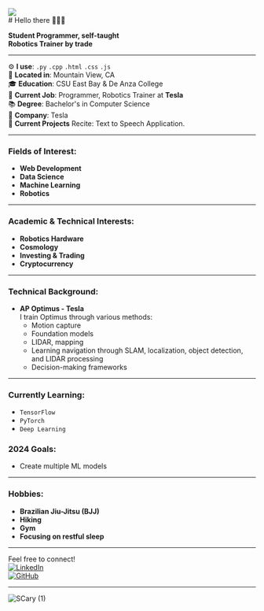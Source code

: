 <img src="https://capsule-render.vercel.app/api?type=waving&height=300&color=gradient&text=Marianna%20Belmares&section=header&reversal=true&textBg=false" />
<div align=”center”> 
  # Hello there 🦾🦾🦾

**Student Programmer, self-taught**  
**Robotics Trainer by trade**  

---

⚙️ **I use**: `.py` `.cpp` `.html` `.css` `.js`    
📍 **Located in**: Mountain View, CA      
🎓 **Education**: CSU East Bay & De Anza College      
💼 **Current Job**: Programmer, Robotics Trainer at **Tesla**       
📚 **Degree**: Bachelor's in Computer Science     
🚀 **Company**: Tesla       
🚧 **Current Projects** Recite: Text to Speech Application.     

---

### Fields of Interest:
- **Web Development**
- **Data Science**
- **Machine Learning**
- **Robotics**
---

### Academic & Technical Interests:
- **Robotics Hardware**
- **Cosmology**
- **Investing & Trading**
- **Cryptocurrency**
---

### Technical Background:
- **AP Optimus - Tesla**  
  I train Optimus through various methods:  
  - Motion capture  
  - Foundation models  
  - LIDAR, mapping  
  - Learning navigation through SLAM, localization, object detection, and LIDAR processing  
  - Decision-making frameworks  

---

### Currently Learning:
- `TensorFlow`
- `PyTorch`
- `Deep Learning`

### 2024 Goals:
- Create multiple ML models

---

### Hobbies:
- **Brazilian Jiu-Jitsu (BJJ)**
- **Hiking**
- **Gym**
- **Focusing on restful sleep**

---

Feel free to connect!  
[![LinkedIn](https://img.shields.io/badge/LinkedIn-Marianna%20Belmares-blue)](https://www.linkedin.com/)  
[![GitHub](https://img.shields.io/badge/GitHub-Marianna%20Belmares-black)](https://github.com/)

---

![SCary (1)](https://github.com/user-attachments/assets/1312d4e1-4ced-4d17-ad4e-5f461afbd392)
